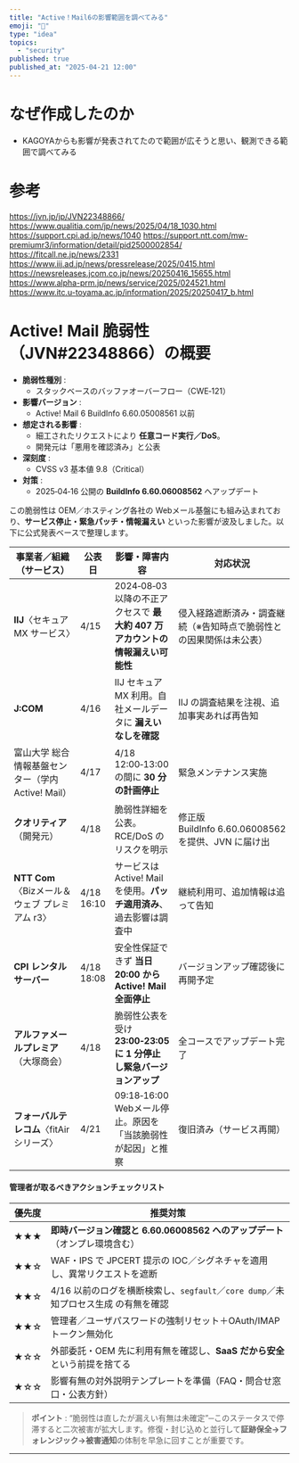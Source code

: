 ```yaml
---
title: "Active！Mail6の影響範囲を調べてみる"
emoji: "🦆"
type: "idea"
topics:
  - "security"
published: true
published_at: "2025-04-21 12:00"
---
```


# なぜ作成したのか

- KAGOYAからも影響が発表されてたので範囲が広そうと思い、観測できる範囲で調べてみる

# 参考
https://jvn.jp/jp/JVN22348866/
https://www.qualitia.com/jp/news/2025/04/18_1030.html
https://support.cpi.ad.jp/news/1040
https://support.ntt.com/mw-premiumr3/information/detail/pid2500002854/
https://fitcall.ne.jp/news/2331
https://www.iij.ad.jp/news/pressrelease/2025/0415.html
https://newsreleases.jcom.co.jp/news/20250416_15655.html
https://www.alpha-prm.jp/news/service/2025/024521.html
https://www.itc.u-toyama.ac.jp/information/2025/20250417_b.html


# Active! Mail 脆弱性（JVN#22348866）の概要  
- **脆弱性種別** : 
  - スタックベースのバッファオーバーフロー（CWE‑121）  
- **影響バージョン** : 
  - Active! Mail 6 BuildInfo 6.60.05008561 以前  
- **想定される影響** : 
  - 細工されたリクエストにより **任意コード実行／DoS**。
  - 開発元は「悪用を確認済み」と公表  
- **深刻度** : 
  - CVSS v3 基本値 9.8（Critical）  
- **対策** : 
  - 2025‑04‑16 公開の **BuildInfo 6.60.06008562** へアップデート 

この脆弱性は OEM／ホスティング各社の Webメール基盤にも組み込まれており、**サービス停止・緊急パッチ・情報漏えい** といった影響が波及しました。以下に公式発表ベースで整理します。

| 事業者／組織（サービス） | 公表日 | 影響・障害内容 | 対応状況 |
|---|---|---|---|
| **IIJ**〈セキュア MX サービス〉 | 4/15 | 2024‑08‑03 以降の不正アクセスで **最大約 407 万アカウントの情報漏えい可能性** | 侵入経路遮断済み・調査継続（※告知時点で脆弱性との因果関係は未公表）  |
| **J:COM** | 4/16 | IIJ セキュア MX 利用。自社メールデータに **漏えいなしを確認** | IIJ の調査結果を注視、追加事実あれば再告知  |
| 富山大学 総合情報基盤センター（学内 Active! Mail） | 4/17 | 4/18 12:00‑13:00 の間に **30 分の計画停止** | 緊急メンテナンス実施  |
| **クオリティア**（開発元） | 4/18 | 脆弱性詳細を公表。RCE/DoS のリスクを明示 | 修正版 BuildInfo 6.60.06008562 を提供、JVN に届け出  |
| **NTT Com**〈Bizメール＆ウェブ プレミアム r3〉 | 4/18 16:10 | サービスは Active! Mail を使用。**パッチ適用済み**、過去影響は調査中 | 継続利用可、追加情報は追って告知  |
| **CPI レンタルサーバー** | 4/18 18:08 | 安全性保証できず **当日 20:00 から Active! Mail 全面停止** | バージョンアップ確認後に再開予定 |
| **アルファメールプレミア**（大塚商会） | 4/18 | 脆弱性公表を受け **23:00‑23:05 に 1 分停止し緊急バージョンアップ** | 全コースでアップデート完了  |
| **フォーバルテレコム**〈fitAir シリーズ〉 | 4/21 | 09:18‑16:00 Webメール停止。原因を「当該脆弱性が起因」と推察 | 復旧済み（サービス再開）  |


#### 管理者が取るべきアクションチェックリスト
| 優先度 | 推奨対策 |
|---|---|
| ★★★ | **即時バージョン確認と 6.60.06008562 へのアップデート**（オンプレ環境含む） |
| ★★☆ | WAF・IPS で JPCERT 提示の IOC／シグネチャを適用し、異常リクエストを遮断 |
| ★★☆ | 4/16 以前のログを横断検索し、`segfault`／`core dump`／未知プロセス生成 の有無を確認 |
| ★★☆ | 管理者／ユーザパスワードの強制リセット＋OAuth/IMAP トークン無効化 |
| ★☆☆ | 外部委託・OEM 先に利用有無を確認し、**SaaS だから安全** という前提を捨てる |
| ★☆☆ | 影響有無の対外説明テンプレートを準備（FAQ・問合せ窓口・公表方針） |

> **ポイント** : “脆弱性は直したが漏えい有無は未確定”─このステータスで停滞すると二次被害が拡大します。修復・封じ込めと並行して**証跡保全→フォレンジック→被害通知**の体制を早急に回すことが重要です。

---

